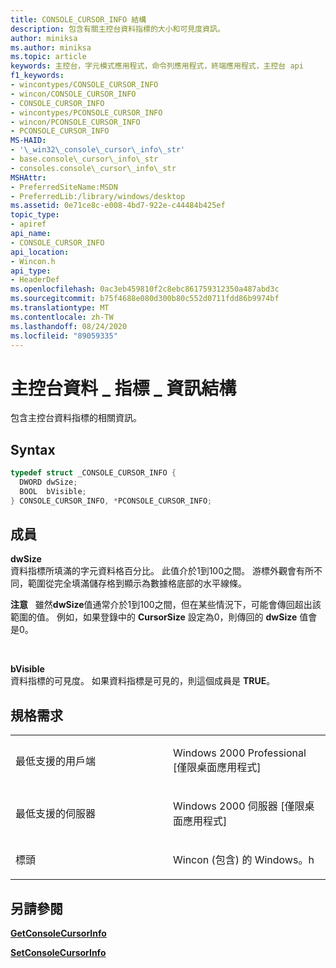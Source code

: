 ```yaml
---
title: CONSOLE_CURSOR_INFO 結構
description: 包含有關主控台資料指標的大小和可見度資訊。
author: miniksa
ms.author: miniksa
ms.topic: article
keywords: 主控台，字元模式應用程式，命令列應用程式，終端應用程式，主控台 api
f1_keywords:
- wincontypes/CONSOLE_CURSOR_INFO
- wincon/CONSOLE_CURSOR_INFO
- CONSOLE_CURSOR_INFO
- wincontypes/PCONSOLE_CURSOR_INFO
- wincon/PCONSOLE_CURSOR_INFO
- PCONSOLE_CURSOR_INFO
MS-HAID:
- '\_win32\_console\_cursor\_info\_str'
- base.console\_cursor\_info\_str
- consoles.console\_cursor\_info\_str
MSHAttr:
- PreferredSiteName:MSDN
- PreferredLib:/library/windows/desktop
ms.assetid: 0e71ce8c-e008-4bd7-922e-c44484b425ef
topic_type:
- apiref
api_name:
- CONSOLE_CURSOR_INFO
api_location:
- Wincon.h
api_type:
- HeaderDef
ms.openlocfilehash: 0ac3eb459810f2c8ebc861759312350a487abd3c
ms.sourcegitcommit: b75f4688e080d300b80c552d0711fdd86b9974bf
ms.translationtype: MT
ms.contentlocale: zh-TW
ms.lasthandoff: 08/24/2020
ms.locfileid: "89059335"
---
```

# <a name="console_cursor_info-structure"></a>主控台資料 \_ 指標 \_ 資訊結構


包含主控台資料指標的相關資訊。

<a name="syntax"></a>Syntax
------

```C
typedef struct _CONSOLE_CURSOR_INFO {
  DWORD dwSize;
  BOOL  bVisible;
} CONSOLE_CURSOR_INFO, *PCONSOLE_CURSOR_INFO;
```

<a name="members"></a>成員
-------

**dwSize**  
資料指標所填滿的字元資料格百分比。 此值介於1到100之間。 游標外觀會有所不同，範圍從完全填滿儲存格到顯示為數據格底部的水平線條。

**注意**   雖然**dwSize**值通常介於1到100之間，但在某些情況下，可能會傳回超出該範圍的值。 例如，如果登錄中的 **CursorSize** 設定為0，則傳回的 **dwSize** 值會是0。

 

**bVisible**  
資料指標的可見度。 如果資料指標是可見的，則這個成員是 **TRUE**。

<a name="requirements"></a>規格需求
------------

<table>
<colgroup>
<col width="50%" />
<col width="50%" />
</colgroup>
<tbody>
<tr class="odd">
<td><p>最低支援的用戶端</p></td>
<td><p>Windows 2000 Professional [僅限桌面應用程式]</p></td>
</tr>
<tr class="even">
<td><p>最低支援的伺服器</p></td>
<td><p>Windows 2000 伺服器 [僅限桌面應用程式]</p></td>
</tr>
<tr class="odd">
<td><p>標頭</p></td>
<td>Wincon (包含) 的 Windows。h</td>
</tr>
</tbody>
</table>

## <a name="span-idsee_alsospansee-also"></a><span id="see_also"></span>另請參閱


[**GetConsoleCursorInfo**](getconsolecursorinfo.md)

[**SetConsoleCursorInfo**](setconsolecursorinfo.md)

 

 




